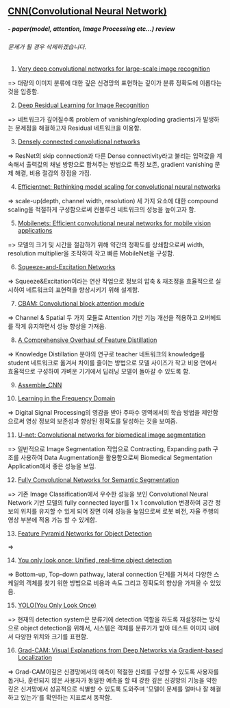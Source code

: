 ## [CNN(Convolutional Neural Network)](https://github.com/JeongGyuJun/CNN/blob/master/CNN.md)

##### - paper(model, attention, Image Processing etc...) review
###### 문제가 될 경우 삭제하겠습니다.

1. [Very deep convolutional networks for large-scale image recognition](https://github.com/JeongGyuJun/CNN/blob/master/VGG16.md)

=> 대량의 이미지 분류에 대한 깊은 신경망의 표현하는 깊이가 분류 정확도에 이롭다는 것을 입증함.

2. [Deep Residual Learning for Image Recognition](https://github.com/JeongGyuJun/CNN/blob/master/ResNet.md)

=> 네트워크가 깊어질수록 problem of vanishing/exploding gradients)가 발생하는 문제점을 해결하고자 Residual 네트워크을 이용함.

3. [Densely connected convolutional networks](https://github.com/JeongGyuJun/CNN/blob/master/DenseNet.md)

=> ResNet의 skip connection과 다른 Dense connectivity라고 불리는 입력값을 계속해서 출력값의 채널 방향으로 합쳐주는 방법으로 특징 보존, gradient vanishing 문제 해결, 비용 절감의 장점을 가짐. 

4. [Efficientnet: Rethinking model scaling for convolutional neural networks](https://github.com/JeongGyuJun/CNN/blob/master/EfficientNet.md)

=> scale-up(depth, channel width, resolution) 세 가지 요소에 대한 compound scaling을 적절하게 구성함으로써 컨볼루션 네트워크의 성능을 높이고자 함.

5. [Mobilenets: Efficient convolutional neural networks for mobile vision applications](https://github.com/JeongGyuJun/CNN/blob/master/MobileNet.md)

=> 모델의 크기 및 시간을 절감하기 위해 약간의 정확도를 상쇄함으로써 width, resolution multiplier을 조작하여 작고 빠른 MobileNet을 구성함.

6. [Squeeze-and-Excitation Networks](https://github.com/JeongGyuJun/CNN/blob/master/Squeeze-and-Excitation_Net.md)

=> Squeeze&Excitation이라는 연산 작업으로 정보의 압축 & 재조정을 효율적으로 실시하여 네트워크의 표현력을 향상시키기 위해 설계함.

7. [CBAM: Convolutional block attention module](https://github.com/JeongGyuJun/CNN/blob/master/Convolution_block_attention_module.md)

=> Channel & Spatial 두 가지 모듈로 Attention 기반 기능 개선을 적용하고 오버헤드를 작게 유지하면서 성능 향상을 가져옴.

8. [A Comprehensive Overhaul of Feature Distillation](https://github.com/JeongGyuJun/CNN/blob/master/A_Comprehensive_Overhaul%20of_Feature_Distillation.md)

=>  Knowledge Distillation 분야의 연구로 teacher 네트워크의 knowledge를 student 네트워크로 옮겨서 차이를 줄이는 방법으로 모델 사이즈가 작고 비용 면에서 효율적으로 구성하여 가벼운 기기에서 딥러닝 모델이 돌아갈 수 있도록 함.

9. [Assemble_CNN](https://github.com/JeongGyuJun/CNN/blob/master/Assembled_CNN.md)

10. [Learning in the Frequency Domain](https://github.com/JeongGyuJun/CNN/blob/master/Learning%20in%20the%20Frequency%20Domain.md)

=> Digital Signal Processing의 영감을 받아 주파수 영역에서의 학습 방법을 제안함으로써 영상 정보의 보존성과 향상된 정확도를 달성하는 것을 보여줌.

11. [U-net: Convolutional networks for biomedical image segmentation](https://github.com/JeongGyuJun/CNN/blob/master/U_Net.md)

=> 일반적으로 Image Segmentation 작업으로 Contracting, Expanding path 구조를 사용하여 Data Augmentation을 활용함으로써 Biomedical Segmentation Application에서 좋은 성능을 보임. 

12. [Fully Convolutional Networks for Semantic Segmentation](https://github.com/JeongGyuJun/CNN/blob/master/FCN.md)

=> 기존 Image Classification에서 우수한 성능을 보인 Convolutional Neural Network 기반 모델의 fully connected layer를 1 x 1 convolution 변경하여 공간 정보의 위치를 유지할 수 있게 되어 장면 이해 성능을 높임으로써 로봇 비전, 자율 주행의 영상 부분에 적용 가능 할 수 있게함.

13. [Feature Pyramid Networks for Object Detection]()

=> 

14. [You only look once: Unified, real-time object detection](https://github.com/JeongGyuJun/CNN/blob/master/FPN.md)

=> Bottom-up, Top-down pathway, lateral connection 단계를 거쳐서 다양한 스케일의 객체를 찾기 위한 방법으로 비용과 속도 그리고 정확도의 향상을 가져올 수 있었음. 

15. [YOLO(You Only Look Once)](https://github.com/JeongGyuJun/CNN/blob/master/YOLO.md)

=> 현재의 detection system은 분류기에 detection 역할을 하도록 재설정하는 방식으로 object detection을 위해서, 시스템은 객체를 분류기가 받아 테스트 이미지 내에서 다양한 위치와 크기를 표현함.

16. [Grad-CAM:
Visual Explanations from Deep Networks via Gradient-based Localization](https://github.com/JeongGyuJun/Convolution_Neural_Network_Papers/blob/master/Grad_CAM.md)

=> Grad-CAM이깊은 신경망에서의 예측이 적절한 신뢰를 구성할 수 있도록 사용자를 돕거나, 훈련되지 않은 사용자가 동일한 예측을 할 때 강한 깊은 신경망의 기능을 약한 깊은 신겨망에서 성공적으로 식별할 수 있도록 도와주며 '모델이 문제를 얼마나 잘 해결하고 있는가'를 확인하는 지표로서 동작함.
